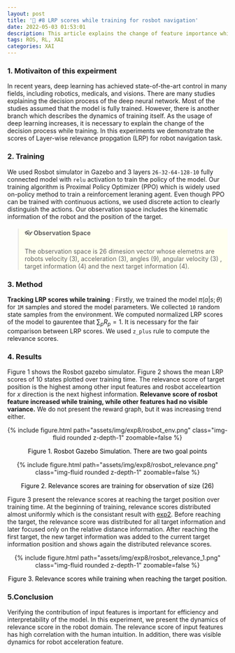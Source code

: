 ```yaml
---
layout: post
title: '🎯 #8 LRP scores while training for rosbot navigation'
date: 2022-05-03 01:53:01
description: This article explains the change of feature importance while training rosbot agent. 
tags: ROS, RL, XAI
categories: XAI
---
```



### 1. Motivaiton of this expeirment

In recent years, deep learning has achieved state-of-the-art control in many fields, including robotics, medicals, and visions. There are many studies explaining the decision process of the deep neural network. Most of the studies assumed that the model is fully trained. However, there is another branch which describes the dynamics of training itself. As the usage of deep learning increases, it is necessary to explain the change of the decision process while training. In this experiments we demonstrate the scores of Layer-wise relevance propgation (LRP) for robot navigation task. 


### 2. Training 

We used Rosbot simulator in Gazebo and 3 layers `26-32-64-128-10` fully connected model with `relu` activation to train the policy of the model. Our training algorithm is Proximal Policy Optimizer (PPO) which is widely used on-policy method to train a reinforcement leraning agent. Even though PPO can be trained with continuous actions, we used discrete action to clearly distinguish the actions. Our observation space includes the kinematic information of the robot and the position of the target.


<blockquote style="background-color:ivory">
  <h4>👓 Observation Space  </h4>
  <p>The observation space is 26 dimesion vector whose elemetns are robots velocity (3), acceleration (3), angles (9), angular velocity (3) , target information (4) and the next target information (4).</p>
</blockquote>


### 3. Method 
**Tracking LRP scores while training** : 
Firstly, we trained the model $\pi(a|s;\theta)$ for `1M` samples and stored the model parameters. 
We collected `10` random state samples from the environment. We computed normalized LRP scores of the model to gaurentee that $\sum_p R_p = 1$. It is necessary for the fair comparison between LRP scores. We used `z_plus` rule to compute the relevance scores. 


### 4. Results

Figure 1 shows the Rosbot gazebo simulator. Figure 2 shows the mean LRP scores of 10 states plotted over training time. The relevance score of target position is the highest among other input features and rosbot acceleartion for $x$ direction is the next highest information. **Relevanve score of rosbot feature increased while training, while other features had no visible variance.**  We do not present the reward graph, but it was increasing trend either. 


<center>
<div class="row mt-3">
        <div class="col-sm mt-3 mt-md-0">
        {% include figure.html path="assets/img/exp8/rosbot_env.png" class="img-fluid rounded z-depth-1" zoomable=false %}
            <p style="color:black"> Figure 1. Rosbot Gazebo Simulation. There are two goal points </p>
    </div>
    <div class="col-sm mt-3 mt-md-0">
        {% include figure.html path="assets/img/exp8/rosbot_relevance.png" class="img-fluid rounded z-depth-1" zoomable=false %}
            <p style="color:black"> Figure 2. Relevance scores are training for observation of size (26) </p>
    </div>

</div>
</center>

Figure 3 present the relevance scores at reaching the target position over training time. At the beginning of training, relevance scores distributed almost uniformly which is the consistant result with [exp2](http://fxnnxc.github.io/blog/2022/exp_2/). Before reaching the target, the relevance score was distributed for all target information and later focused only on the relative distance information. After reaching the first target, the new target information was added to the current target information position and shows again the distributed relevance scores. 




<center>
<div class="row mt-3">
    <div class="col-sm mt-3 mt-md-0">
        {% include figure.html path="assets/img/exp8/rosbot_relevance_1.png" class="img-fluid rounded z-depth-1" zoomable=false %}
            <p style="color:black"> Figure 3. Relevance scores while training when reaching the target position.  </p>
    </div>
</div>
</center>


### 5.Conclusion

Verifying the contribution of input features is important for efficiency and interpretability of the model. In this experiment, we present the dynamics of relevance score in the robot domain. The relevance score of input features has high correlation with the human intuition. In addition, there was visible dynamics for robot acceleration feature. 